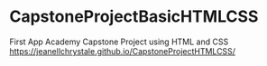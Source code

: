 # CapstoneProjectBasicHTMLCSS
First App Academy Capstone Project using HTML and CSS
https://jeanellchrystale.github.io/CapstoneProjectHTMLCSS/
